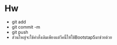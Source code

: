 # Hw
- git add 
- git commit -m
- git push
- ส่วนใหญ่จะใช้คำสั่งเดิมเพียงแต่วีคนี้ให้ใช้Bootstap5มาช่วยด้วย